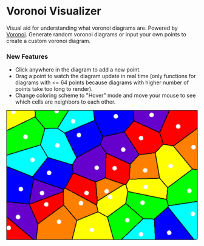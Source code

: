 # Voronoi Visualizer
Visual aid for understanding what voronoi diagrams are.
Powered by [Voronoi](https://github.com/CooperCorona/Voronoi).
Generate random voronoi diagrams or input your own points to create a custom voronoi diagram.

### New Features
* Click anywhere in the diagram to add a new point.
* Drag a point to watch the diagram update in real time (only functions for diagrams with <= 64 points because diagrams with higher number of points take too long to render).
* Change coloring scheme to "Hover" mode and move your mouse to see which cells are neighbors to each other.

![](VoronoiDiagramImage.png)
